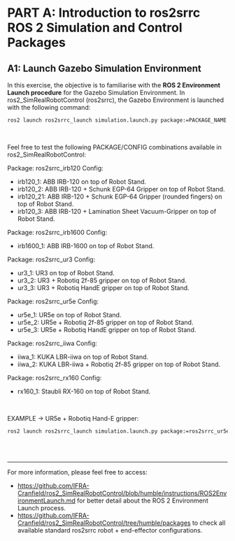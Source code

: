 # PART A: Introduction to ros2srrc ROS 2 Simulation and Control Packages

## A1: Launch Gazebo Simulation Environment

In this exercise, the objective is to familiarise with the __ROS 2 Environment Launch procedure__ for the Gazebo Simulation Environment. In ros2_SimRealRobotControl (ros2srrc), the Gazebo Environment is launched with the following command:

```sh
ros2 launch ros2srrc_launch simulation.launch.py package:=PACKAGE_NAME config:=CONFIG_NAME
```

</br>

Feel free to test the following PACKAGE/CONFIG combinations available in ros2_SimRealRobotControl:

Package: ros2srrc_irb120
Config: 
- irb120_1: ABB IRB-120 on top of Robot Stand.
- irb120_2: ABB IRB-120 + Schunk EGP-64 Gripper on top of Robot Stand.
- irb120_21: ABB IRB-120 + Schunk EGP-64 Gripper (rounded fingers) on top of Robot Stand.
- irb120_3: ABB IRB-120 + Lamination Sheet Vacuum-Gripper on top of Robot Stand.

Package: ros2srrc_irb1600
Config:
- irb1600_1: ABB IRB-1600 on top of Robot Stand.

Package: ros2srrc_ur3
Config:
- ur3_1: UR3 on top of Robot Stand.
- ur3_2: UR3 + Robotiq 2f-85 gripper on top of Robot Stand.
- ur3_3: UR3 + Robotiq HandE gripper on top of Robot Stand.

Package: ros2srrc_ur5e
Config:
- ur5e_1: UR5e on top of Robot Stand.
- ur5e_2: UR5e + Robotiq 2f-85 gripper on top of Robot Stand.
- ur5e_3: UR5e + Robotiq HandE gripper on top of Robot Stand.

Package: ros2srrc_iiwa
Config:
- iiwa_1: KUKA LBR-iiwa on top of Robot Stand.
- iiwa_2: KUKA LBR-iiwa + Robotiq 2f-85 gripper on top of Robot Stand.

Package: ros2srrc_rx160
Config:
- rx160_1: Staubli RX-160 on top of Robot Stand.

</br>

EXAMPLE -> UR5e + Robotiq Hand-E gripper:

```sh
ros2 launch ros2srrc_launch simulation.launch.py package:=ros2srrc_ur5e config:=ur5e_3
```

</br>
</br>

---

For more information, please feel free to access:
- https://github.com/IFRA-Cranfield/ros2_SimRealRobotControl/blob/humble/instructions/ROS2EnvironmentLaunch.md for better detail about the ROS 2 Environment Launch process.
- https://github.com/IFRA-Cranfield/ros2_SimRealRobotControl/tree/humble/packages to check all available standard ros2srrc robot + end-effector configurations.